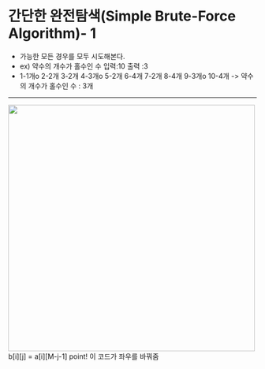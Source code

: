 # 간단한 완전탐색(Simple Brute-Force Algorithm)- 1
* 가능한 모든 경우를 모두 시도해본다.
* ex) 약수의 개수가 홀수인 수  입력:10 출력 :3
* 1-1개o 2-2개 3-2개 4-3개o 5-2개 6-4개 7-2개 8-4개 9-3개o 10-4개 -> 약수의 개수가 홀수인 수 : 3개

-----------------------------------------------------
<img width="500" src="https://user-images.githubusercontent.com/70589857/103610145-c2e35600-4f62-11eb-910c-59f3fd079be3.PNG">
 b[i][j] = a[i][M-j-1] point! 이 코드가 좌우를 바꿔줌
 
